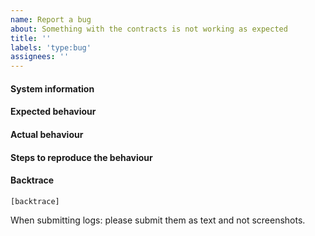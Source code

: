 ```yaml
---
name: Report a bug
about: Something with the contracts is not working as expected
title: ''
labels: 'type:bug'
assignees: ''
---
```


#### System information

#### Expected behaviour


#### Actual behaviour


#### Steps to reproduce the behaviour


#### Backtrace

````
[backtrace]
````

When submitting logs: please submit them as text and not screenshots.
